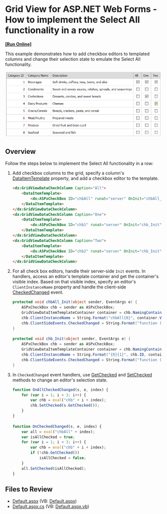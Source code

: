 # Grid View for ASP.NET Web Forms - How to implement the Select All functionality in a row
<!-- run online -->
**[[Run Online]](https://codecentral.devexpress.com/e4551/)**
<!-- run online end -->

This example demonstrates how to add checkbox editors to templated columns and change their selection state to emulate the Select All functionality.

![SelectAll check box](SelectAllCheckbox.png)

## Overview

Follow the steps below to implement the Select All functionality in a row:

1. Add checkbox columns to the grid, specify a column's [DataItemTemplate](https://docs.devexpress.com/AspNet/DevExpress.Web.GridViewDataColumn.DataItemTemplate) property, and add a checkbox editor to the template.

    ```aspx
    <dx:GridViewDataCheckColumn Caption="All">
        <DataItemTemplate>
            <dx:ASPxCheckBox ID="chbAll" runat="server" OnInit="chbAll_Init" />
        </DataItemTemplate>
    </dx:GridViewDataCheckColumn>
    <dx:GridViewDataCheckColumn Caption="One">
        <DataItemTemplate>
            <dx:ASPxCheckBox ID="chb1" runat="server" OnInit="chb_Init" />
        </DataItemTemplate>
    </dx:GridViewDataCheckColumn>
    <dx:GridViewDataCheckColumn Caption="Two">
        <DataItemTemplate>
            <dx:ASPxCheckBox ID="chb2" runat="server" OnInit="chb_Init" />
        </DataItemTemplate>
    </dx:GridViewDataCheckColumn>
    ```

2. For all check box editors, handle their server-side `Init` events. In handlers, access an editor's template container and get the container's visible index. Based on that visible index, specify an editor's `ClientInstanceName` property and handle the client-side [CheckedChanged](https://docs.devexpress.com/AspNet/js-ASPxClientCheckBox.CheckedChanged) event.

    ```csharp
    protected void chbAll_Init(object sender, EventArgs e) {
        ASPxCheckBox chb = sender as ASPxCheckBox;
        GridViewDataItemTemplateContainer container = chb.NamingContainer as GridViewDataItemTemplateContainer;
        chb.ClientInstanceName = String.Format("chbAll{0}", container.VisibleIndex);
        chb.ClientSideEvents.CheckedChanged = String.Format("function (s, e) {{ OnAllCheckedChanged(s, e, {0}); }}", container.VisibleIndex);
    }

    protected void chb_Init(object sender, EventArgs e) {
        ASPxCheckBox chb = sender as ASPxCheckBox;
        GridViewDataItemTemplateContainer container = chb.NamingContainer as GridViewDataItemTemplateContainer;
        chb.ClientInstanceName = String.Format("{0}{1}", chb.ID, container.VisibleIndex);
        chb.ClientSideEvents.CheckedChanged = String.Format("function (s, e) {{ OnCheckedChanged(s, e, {0}); }}", container.VisibleIndex);
    }
    ```

3. In `CheckedChanged` event handlers, use [GetChecked](https://docs.devexpress.com/AspNet/js-ASPxClientCheckBox.GetChecked) and [SetChecked](https://docs.devexpress.com/AspNet/js-ASPxClientCheckBox.SetChecked(isChecked)) methods to change an editor's selection state.

    ```js
    function OnAllCheckedChanged(s, e, index) {
        for (var i = 1; i < 3; i++) {
            var chb = eval("chb" + i + index);
            chb.SetChecked(s.GetChecked());
        }
    }
    
    function OnCheckedChanged(s, e, index) {
        var all = eval("chbAll" + index);
        var isAllChecked = true;
        for (var i = 1; i < 3; i++) {
            var chb = eval("chb" + i + index);
            if (!chb.GetChecked())
                isAllChecked = false;
        }
        all.SetChecked(isAllChecked);
    }
    ```

## Files to Review

* [Default.aspx](./CS/WebSite/Default.aspx) (VB: [Default.aspx](./VB/WebSite/Default.aspx))
* [Default.aspx.cs](./CS/WebSite/Default.aspx.cs) (VB: [Default.aspx.vb](./VB/WebSite/Default.aspx.vb))
